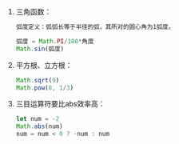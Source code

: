 1. 三角函数：

   ``` js
   弧度定义：弧弧长等于半径的弧，其所对的圆心角为1弧度。
   
   弧度 = Math.PI/180*角度
   Math.sin(弧度)
   ```

2. 平方根、立方根：

   ``` js
   Math.sqrt(9)
   Math.pow(8, 1/3)
   ```

3. 三目运算符要比abs效率高：

   ``` js
   let num = -2
   Math.abs(num)
   num = num < 0 ? -num : num
   ```

   

